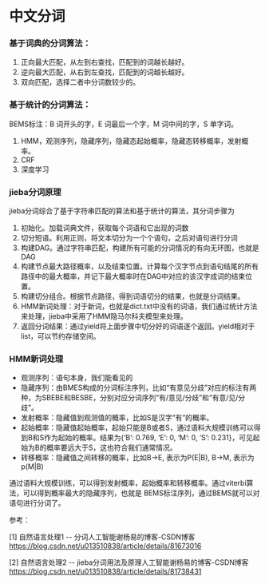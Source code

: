 # 中文分词

### 基于词典的分词算法：

1. 正向最大匹配，从左到右查找，匹配到的词越长越好。
2. 逆向最大匹配，从右到左查找，匹配到的词越长越好。
3. 双向匹配，选择二者中分词数较少的。

### 基于统计的分词算法：

BEMS标注：B 词开头的字，E 词最后一个字，M 词中间的字，S 单字词。

1. HMM，观测序列，隐藏序列，隐藏态起始概率，隐藏态转移概率，发射概率。
2. CRF
3. 深度学习

### jieba分词原理

jieba分词综合了基于字符串匹配的算法和基于统计的算法，其分词步骤为

1. 初始化。加载词典文件，获取每个词语和它出现的词数
2. 切分短语。利用正则，将文本切分为一个个语句，之后对语句进行分词
3. 构建DAG。通过字符串匹配，构建所有可能的分词情况的有向无环图，也就是DAG
4. 构建节点最大路径概率，以及结束位置。计算每个汉字节点到语句结尾的所有路径中的最大概率，并记下最大概率时在DAG中对应的该汉字成词的结束位置。
5. 构建切分组合。根据节点路径，得到词语切分的结果，也就是分词结果。
6. HMM新词处理：对于新词，也就是dict.txt中没有的词语，我们通过统计方法来处理，jieba中采用了HMM隐马尔科夫模型来处理。
7. 返回分词结果：通过yield将上面步骤中切分好的词语逐个返回。yield相对于list，可以节约存储空间。

### HMM新词处理

+ 观测序列：语句本身，我们能看见的
+ 隐藏序列：由BMES构成的分词标注序列，比如“有意见分歧”对应的标注有两种，为SBEBE和BESBE，分别对应分词序列“有/意见/分歧”和“有意/见/分歧”。
+ 发射概率：隐藏值到观测值的概率，比如S是汉字“有”的概率。
+ 起始概率：隐藏值起始概率，起始只能是B或者S，通过语料大规模训练可以得到B和S作为起始的概率。结果为{‘B’: 0.769, ‘E’: 0, ‘M’: 0, ‘S’: 0.231}，可见起始为B的概率要远大于S，这也符合我们通常情况。
+ 转移概率：隐藏值之间转移的概率，比如B->E, 表示为P(E|B), B->M, 表示为p(M|B)

通过语料大规模训练，可以得到发射概率，起始概率和转移概率。通过viterbi算法，可以得到概率最大的隐藏序列，也就是 BEMS标注序列，通过BEMS就可以对语句进行分词了。



参考：

[1] 自然语言处理1 -- 分词人工智能谢杨易的博客-CSDN博客
https://blog.csdn.net/u013510838/article/details/81673016

[2] 自然语言处理2 -- jieba分词用法及原理人工智能谢杨易的博客-CSDN博客
https://blog.csdn.net/u013510838/article/details/81738431